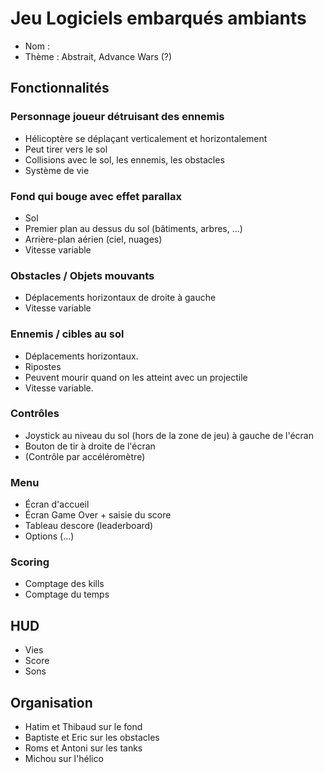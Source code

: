 # Jeu Logiciels embarqués ambiants

* Nom :
* Thème : Abstrait, Advance Wars (?)

## Fonctionnalités

### Personnage joueur détruisant des ennemis
* Hélicoptère se déplaçant verticalement et horizontalement
* Peut tirer vers le sol
* Collisions avec le sol, les ennemis, les obstacles
* Système de vie

### Fond qui bouge avec effet parallax
* Sol
* Premier plan au dessus du sol (bâtiments, arbres, ...)
* Arrière-plan aérien (ciel, nuages)
* Vitesse variable

### Obstacles / Objets mouvants
* Déplacements horizontaux de droite à gauche 
* Vitesse variable

### Ennemis / cibles au sol
* Déplacements horizontaux.
* Ripostes
* Peuvent mourir quand on les atteint avec un projectile
* Vitesse variable.

### Contrôles
* Joystick au niveau du sol (hors de la zone de jeu) à gauche de l'écran
* Bouton de tir à droite de l'écran
* (Contrôle par accéléromètre)

### Menu
* Écran d'accueil
* Écran Game Over + saisie du score
* Tableau descore (leaderboard)
* Options (...)

### Scoring
* Comptage des kills
* Comptage du temps

## HUD

* Vies
* Score
* Sons

## Organisation 
* Hatim et Thibaud sur le fond
* Baptiste et Eric sur les obstacles
* Roms et Antoni sur les tanks
* Michou sur l'hélico
